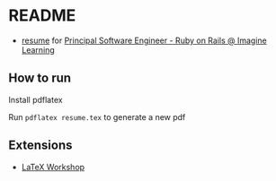 # README

- [resume](/resume.pdf) for [Principal Software Engineer - Ruby on Rails @ Imagine Learning](https://jobs.jobvite.com/imagine-learning/job/owUevfwT)

## How to run

Install pdflatex

Run `pdflatex resume.tex` to generate a new pdf

## Extensions

- [LaTeX Workshop](https://marketplace.visualstudio.com/items?itemName=James-Yu.latex-workshop)
